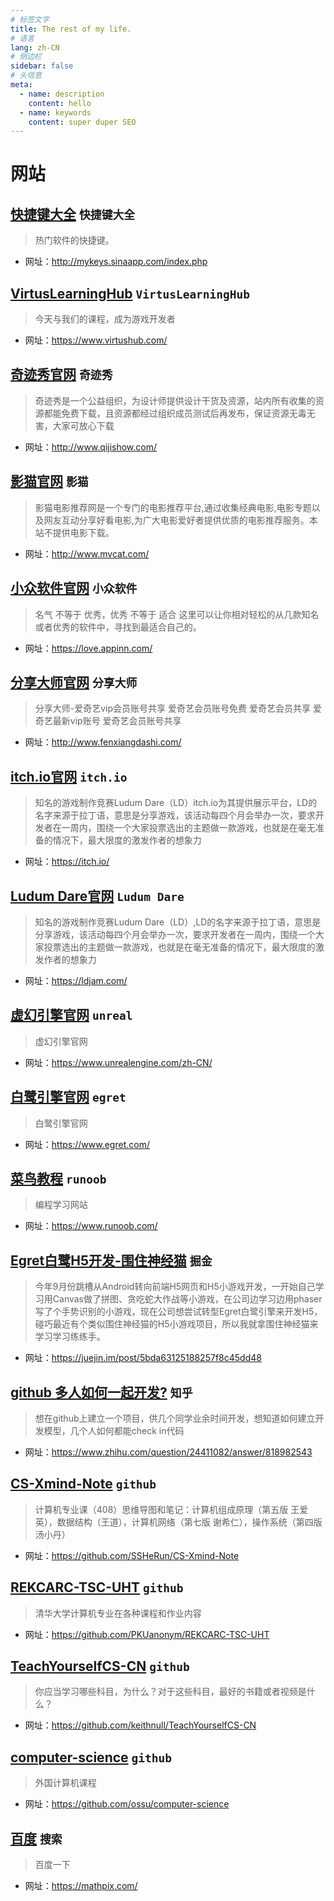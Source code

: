 ```yaml
---
# 标签文字
title: The rest of my life.
# 语言
lang: zh-CN
# 侧边栏
sidebar: false
# 头信息
meta:
  - name: description
    content: hello
  - name: keywords
    content: super duper SEO
---
```


# 网站
## [快捷键大全](/code/baidu/) `快捷键大全`
> 热门软件的快捷键。
- 网址：http://mykeys.sinaapp.com/index.php

## [VirtusLearningHub](/code/baidu/) `VirtusLearningHub`
> 今天与我们的课程，成为游戏开发者
- 网址：https://www.virtushub.com/

## [奇迹秀官网](/code/baidu/) `奇迹秀`
> 奇迹秀是一个公益组织，为设计师提供设计干货及资源，站内所有收集的资源都能免费下载，且资源都经过组织成员测试后再发布，保证资源无毒无害，大家可放心下载
- 网址：http://www.qijishow.com/

## [影猫官网](/code/baidu/) `影猫`
> 影猫电影推荐网是一个专门的电影推荐平台,通过收集经典电影,电影专题以及网友互动分享好看电影,为广大电影爱好者提供优质的电影推荐服务。本站不提供电影下载。
- 网址：http://www.mvcat.com/

## [小众软件官网](/code/baidu/) `小众软件`
> 名气 不等于 优秀，优秀 不等于 适合 这里可以让你相对轻松的从几款知名或者优秀的软件中，寻找到最适合自己的。
- 网址：https://love.appinn.com/

## [分享大师官网](/code/baidu/) `分享大师`
> 分享大师-爱奇艺vip会员账号共享 爱奇艺会员账号免费 爱奇艺会员共享 爱奇艺最新vip账号 爱奇艺会员账号共享
- 网址：http://www.fenxiangdashi.com/

## [itch.io官网](/code/baidu/) `itch.io`
> 知名的游戏制作竞赛Ludum Dare（LD）itch.io为其提供展示平台，LD的名字来源于拉丁语，意思是分享游戏，该活动每四个月会举办一次，要求开发者在一周内，围绕一个大家投票选出的主题做一款游戏，也就是在毫无准备的情况下，最大限度的激发作者的想象力
- 网址：https://itch.io/

## [Ludum Dare官网](/code/baidu/) `Ludum Dare`
> 知名的游戏制作竞赛Ludum Dare（LD）,LD的名字来源于拉丁语，意思是分享游戏，该活动每四个月会举办一次，要求开发者在一周内，围绕一个大家投票选出的主题做一款游戏，也就是在毫无准备的情况下，最大限度的激发作者的想象力
- 网址：https://ldjam.com/

## [虚幻引擎官网](/code/baidu/) `unreal`
> 虚幻引擎官网
- 网址：https://www.unrealengine.com/zh-CN/

## [白鹭引擎官网](/code/baidu/) `egret`
> 白鹭引擎官网
- 网址：https://www.egret.com/

## [菜鸟教程](/code/baidu/) `runoob`
> 编程学习网站
- 网址：https://www.runoob.com/

## [Egret白鹭H5开发-围住神经猫](/code/baidu/) `掘金`
> 今年9月份跳槽从Android转向前端H5网页和H5小游戏开发，一开始自己学习用Canvas做了拼图、贪吃蛇大作战等小游戏，在公司边学习边用phaser写了个手势识别的小游戏，现在公司想尝试转型Egret白鹭引擎来开发H5，碰巧最近有个类似围住神经猫的H5小游戏项目，所以我就拿围住神经猫来学习学习练练手。
- 网址：https://juejin.im/post/5bda63125188257f8c45dd48

## [github 多人如何一起开发?](/code/baidu/) `知乎`
> 想在github上建立一个项目，供几个同学业余时间开发，想知道如何建立开发模型，几个人如何都能check in代码
- 网址：https://www.zhihu.com/question/24411082/answer/818982543

## [CS-Xmind-Note](/code/baidu/) `github`
> 计算机专业课（408）思维导图和笔记：计算机组成原理（第五版 王爱英），数据结构（王道），计算机网络（第七版 谢希仁），操作系统（第四版 汤小丹）
- 网址：https://github.com/SSHeRun/CS-Xmind-Note

## [REKCARC-TSC-UHT](/code/baidu/) `github`
> 清华大学计算机专业在各种课程和作业内容 
- 网址：https://github.com/PKUanonym/REKCARC-TSC-UHT

## [TeachYourselfCS-CN](/code/baidu/) `github`
> 你应当学习哪些科目，为什么？对于这些科目，最好的书籍或者视频是什么？
- 网址：https://github.com/keithnull/TeachYourselfCS-CN

## [computer-science](/code/baidu/) `github`
> 外国计算机课程
- 网址：https://github.com/ossu/computer-science

## [百度](/code/baidu/) `搜索`
> 百度一下
- 网址：https://mathpix.com/

